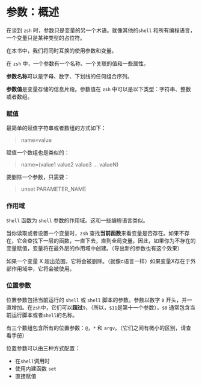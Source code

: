 # 参数：概述

在谈到 `zsh` 时，参数只是变量的另一个术语。就像其他的`shell` 和所有编程语言，一个变量只是某种类型的占位符。

在本书中，我们将同时互换的使用参数和变量。

在 `zsh` 中，一个参数有一个名称、一个关联的值和一些属性。

**参数名称**可以是字母、数字、下划线的任何组合序列。

**参数值**是变量存储的信息片段。参数值在 `zsh` 中可以是以下类型：字符串、整数 或者数组。

### 赋值

最简单的赋值字符串或者数组的方式如下：

> name=value

赋值一个数组也是类似的：

> name=(value1 value2 value3 ... valueN)

要删除一个参数，只需要：

> unset PARAMETER_NAME

### 作用域

`Shell` 函数为 `shell` 参数的作用域。这和一些编程语言类似。

当你读取或者设置一个变量时，`zsh` 查找**当前函数**来看变量是否存在。如果不存在，它会查找下一层的函数，一直下去，直到全局变量。因此，如果你为不存在的变量赋值，变量将在最外层的作用域中创建。（导出新的参数也有这个效果）

如果一个变量 X 超出范围，它将会被删除。（就像c语言一样）如果变量X存在于外部作用域中，它将会被使用。

### 位置参数

位置参数包括当前运行的 `shell` 或 `shell` 脚本的参数。参数以数字 `0` 开头，并一直增加。在`zsh`中，它们可以**超过**`9`，（所以，`$11`是第十一个参数），`$0` 通常包含当前运行脚本或者`shell`的名称。

有三个数组包含所有的位置参数：`@`，`*`  和  `argv`。（它们之间有微小的区别，请查看手册）

位置参数可以由三种方式配置：

- 在`shell`调用时
- 使用内建函数 `set`
- 直接赋值